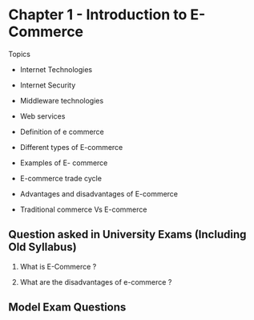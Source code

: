 # Chapter 1 - Introduction to E-Commerce


Topics

+ Internet Technologies
+ Internet Security
+ Middleware technologies
+ Web services

+ Definition of e commerce
+ Different types of E-commerce
+ Examples of E- commerce
+ E-commerce trade cycle
+ Advantages and disadvantages of E-commerce
+ Traditional commerce Vs E-commerce

## Question asked in University Exams (Including Old Syllabus)

1. What is E-Commerce ?

2. What are the disadvantages of e-commerce ?

## Model Exam Questions
